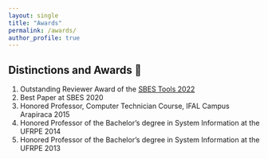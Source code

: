 ```yaml
---
layout: single
title: "Awards"
permalink: /awards/
author_profile: true
---
```


## Distinctions and Awards 🥇
1. Outstanding Reviewer Award of the [SBES Tools 2022](https://twitter.com/fkenjikamei/status/1578599997716983809)
2. Best Paper at SBES 2020
3. Honored Professor, Computer Technician Course, IFAL Campus Arapiraca 2015
4. Honored Professor of the Bachelor’s degree in System Information at the UFRPE 2014
5. Honored Professor of the Bachelor’s degree in System Information at the UFRPE 2013
